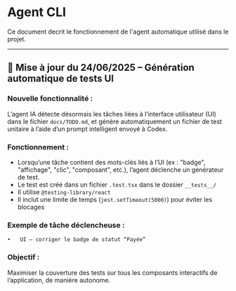 # Agent CLI

Ce document decrit le fonctionnement de l'agent automatique utilisé dans le projet.

---

## 🔁 Mise à jour du 24/06/2025 – Génération automatique de tests UI

### Nouvelle fonctionnalité :
L’agent IA détecte désormais les tâches liées à l’interface utilisateur (UI) dans le fichier `docs/TODO.md`, et génère automatiquement un fichier de test unitaire à l’aide d’un prompt intelligent envoyé à Codex.

### Fonctionnement :
- Lorsqu’une tâche contient des mots-clés liés à l’UI (ex : "badge", "affichage", "clic", "composant", etc.), l’agent déclenche un générateur de test.
- Le test est créé dans un fichier `.test.tsx` dans le dossier `__tests__/`
- Il utilise `@testing-library/react`
- Il inclut une limite de temps (`jest.setTimeout(5000)`) pour éviter les blocages

### Exemple de tâche déclencheuse :

	•	UI – corriger le badge de statut “Payée”

### Objectif :
Maximiser la couverture des tests sur tous les composants interactifs de l’application, de manière autonome.
